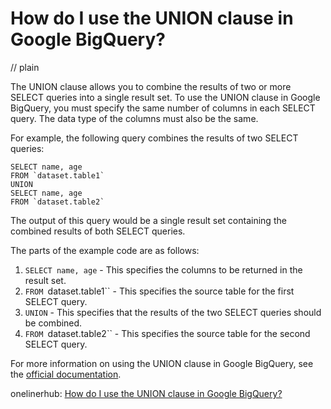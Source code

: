 # How do I use the UNION clause in Google BigQuery?
// plain

The UNION clause allows you to combine the results of two or more SELECT queries into a single result set. To use the UNION clause in Google BigQuery, you must specify the same number of columns in each SELECT query. The data type of the columns must also be the same.

For example, the following query combines the results of two SELECT queries:

```
SELECT name, age
FROM `dataset.table1`
UNION
SELECT name, age
FROM `dataset.table2`
```

The output of this query would be a single result set containing the combined results of both SELECT queries.

The parts of the example code are as follows:

1. `SELECT name, age` - This specifies the columns to be returned in the result set.
2. `FROM `dataset.table1`` - This specifies the source table for the first SELECT query.
3. `UNION` - This specifies that the results of the two SELECT queries should be combined.
4. `FROM `dataset.table2`` - This specifies the source table for the second SELECT query.

For more information on using the UNION clause in Google BigQuery, see the [official documentation](https://cloud.google.com/bigquery/docs/reference/standard-sql/query-syntax#union-clause).

onelinerhub: [How do I use the UNION clause in Google BigQuery?](https://onelinerhub.com/google-big-query/how-do-i-use-the-union-clause-in-google-bigquery)